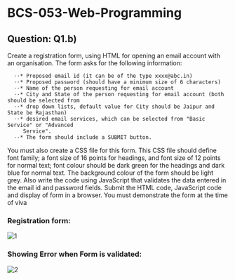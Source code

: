 # BCS-053-Web-Programming

## Question: Q1.b)

  Create a registration form, using HTML for opening an email account with an organisation.
  The form asks for the following information:
  
      ⋅⋅* Proposed email id (it can be of the type xxxx@abc.in)
      ⋅⋅* Proposed password (should have a minimum size of 6 characters)
      ⋅⋅* Name of the person requesting for email account
      ⋅⋅* City and State of the person requesting for email account (both should be selected from
      ⋅⋅* drop down lists, default value for City should be Jaipur and State be Rajasthan)
      ⋅⋅* desired email services, which can be selected from "Basic Service" or "Advanced
         Service".
      ⋅⋅* The form should include a SUBMIT button.
      
  You must also create a CSS file for this form. This CSS file should define font family; a font
  size of 16 points for headings, and font size of 12 points for normal text; font colour should
  be dark green for the headings and dark blue for normal text. The background colour of the
  form should be light grey. Also write the code using JavaScript that validates the data entered
  in the email id and password fields. Submit the HTML code, JavaScript code and display of
  form in a browser. You must demonstrate the form at the time of viva

### Registration form:

![1](https://user-images.githubusercontent.com/67157274/116106763-08718d80-a6d0-11eb-83ab-a445e3ddf3bf.png)


### Showing Error when Form is validated:

![2](https://user-images.githubusercontent.com/67157274/116107009-4078d080-a6d0-11eb-829e-772ae4fe8d76.png)

